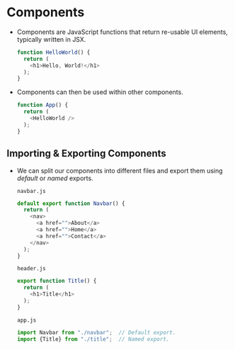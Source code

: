 # Components

- Components are JavaScript functions that return re-usable UI elements, typically written in JSX.

  ```javascript
  function HelloWorld() {
    return (
      <h1>Hello, World!</h1>
    );
  }
  ```

- Components can then be used within other components.

  ```javascript
  function App() {
    return (
      <HelloWorld />
    );
  }
  ```

## Importing & Exporting Components

- We can split our components into different files and export them using *default* or *named* exports.

  `navbar.js`

  ```javascript
  default export function Navbar() {
    return (
      <nav>
        <a href="">About</a>
        <a href="">Home</a>
        <a href="">Contact</a>
      </nav>
    );
  }
  ```

  `header.js`

  ```javascript
  export function Title() {
    return (
      <h1>Title</h1>
    );
  }
  ```

  `app.js`

  ```javascript
  import Navbar from "./navbar";  // Default export.
  import {Title} from "./title";  // Named export.
  ```

